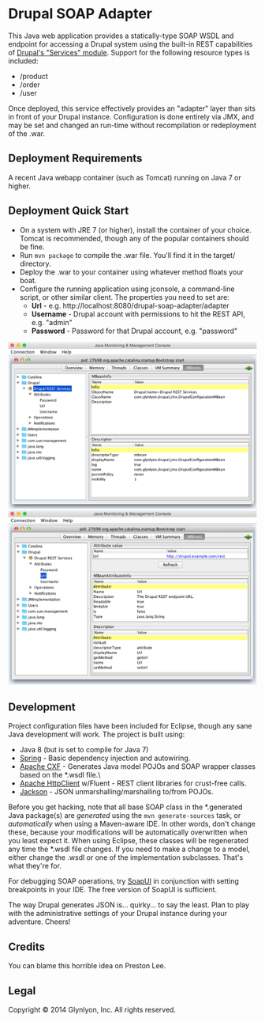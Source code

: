 Drupal SOAP Adapter
====

This Java web application provides a statically-type SOAP WSDL and endpoint for accessing a Drupal system using the built-in REST capabilities of [Drupal's "Services" module](https://www.drupal.org/project/services). Support for the following resource types is included:

 * /product
 * /order
 * /user

Once deployed, this service effectively provides an "adapter" layer than sits in front of your Drupal instance. Configuration is done entirely via JMX, and may be set and changed an run-time without recompilation or redeployment of the .war.

Deployment Requirements
----
A recent Java webapp container (such as Tomcat) running on Java 7 or higher.


Deployment Quick Start
----

 * On a system with JRE 7 (or higher), install the container of your choice. Tomcat is recommended, though any of the popular containers should be fine.
 * Run `mvn package` to compile the .war file. You'll find it in the target/ directory. 
 * Deploy the .war to your container using whatever method floats your boat.
 * Configure the running application using jconsole, a command-line script, or other similar client. The properties you need to set are:
   * **Url** - e.g. http://localhost:8080/drupal-soap-adapter/adapter
   * **Username** - Drupal account with permissions to hit the REST API, e.g. "admin" 
   * **Password** - Password for that Drupal account, e.g. "password"

![JConsole MBean Location](doc/jconsole-mbean.png?raw=true)
![JConsole MBean Attributes](doc/jconsole-url.png?raw=true)

Development
----
Project configuration files have been included for Eclipse, though any sane Java development will work. The project is built using:

 * Java 8 (but is set to compile for Java 7)
 * [Spring](http://projects.spring.io/spring-framework/) - Basic dependency injection and autowiring.
 * [Apache CXF](http://cxf.apache.org) - Generates Java model POJOs and SOAP wrapper classes based on the *.wsdl file.\
 * [Apache HttpClient](http://hc.apache.org) w/Fluent - REST client libraries for crust-free calls.
 * [Jackson](https://github.com/FasterXML/jackson) - JSON unmarshalling/marshalling to/from POJOs.

Before you get hacking, note that all base SOAP class in the *.generated Java package(s) are _generated_ using the `mvn generate-sources` task, or _automatically_ when using a Maven-aware IDE. In other words, don't change these, because your modifications will be automatically overwritten when you least expect it. When using Eclipse, these classes will be regenerated any time the *.wsdl file changes. If you need to make a change to a model, either change the .wsdl or one of the implementation subclasses. That's what they're for.

For debugging SOAP operations, try [SoapUI](http://www.soapui.org) in conjunction with setting breakpoints in your IDE. The free version of SoapUI is sufficient.

The way Drupal generates JSON is... quirky... to say the least. Plan to play with the administrative settings of your Drupal instance during your adventure. Cheers!
 

Credits
----
You can blame this horrible idea on Preston Lee.

Legal
----
Copyright © 2014 Glynlyon, Inc. All rights reserved.
